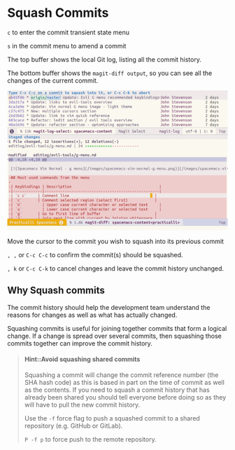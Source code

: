 # Squash Commits

`c` to enter the commit transient state menu

`s` in the commit menu to amend a commit

The top buffer shows the local Git log, listing all the commit history.

The bottom buffer shows the `magit-diff output`, so you can see all the changes of the current commit.

![Spacemacs Magit - Commit Squash](/images/spacemacs-magit-commit-squash-example.png)

Move the cursor to the commit you wish to squash into its previous commit

`, ,` or `C-c C-c` to confirm the commit(s) should be squashed.

`, k` or `C-c C-k` to cancel changes and leave the commit history unchanged.


## Why Squash commits

The commit history should help the development team understand the reasons for changes as well as what has actually changed.

Squashing commits is useful for joining together commits that form a logical change.  If a change is spread over several commits, then squashing those commits together can improve the commit history.


> #### Hint::Avoid squashing shared commits
> Squashing a commit will change the commit reference number (the SHA hash code) as this is based in part on the time of commit as well as the contents.  If you need to squash a commit history that has already been shared you should tell everyone before doing so as they will have to pull the new commit history.
>
> Use the `-f` force flag to push a squashed commit to a shared repository (e.g. GitHub or GitLab).
>
> `P -f p` to force push to the remote repository.
